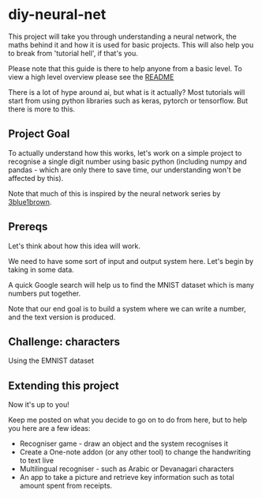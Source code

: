 # diy-neural-net
This project will take you through understanding a neural network, the maths behind it and how it is used for basic projects. This will also help you to break from 'tutorial hell', if that's you.

Please note that this guide is there to help anyone from a basic level. To view a high level overview please see the [README](README.md)

There is a lot of hype around ai, but what is it actually? Most tutorials will start from using python libraries such as keras, pytorch or tensorflow. But there is more to this.

## Project Goal
To actually understand how this works, let's work on a simple project to recognise a single digit number using basic python (including numpy and pandas - which are only there to save time, our understanding won't be affected by this).

Note that much of this is inspired by the neural network series by [3blue1brown](https://www.youtube.com/playlist?list=PLZHQObOWTQDNU6R1_67000Dx_ZCJB-3pi).

## Prereqs
Let's think about how this idea will work.

We need to have some sort of input and output system here. Let's begin by taking in some data.

A quick Google search will help us to find the MNIST dataset which is many numbers put together.

Note that our end goal is to build a system where we can write a number, and the text version is produced.


## Challenge: characters
Using the EMNIST dataset

## Extending this project
Now it's up to you!

Keep me posted on what you decide to go on to do from here, but to help you here are a few ideas:
- Recogniser game - draw an object and the system recognises it
- Create a One-note addon (or any other tool) to change the handwriting to text live
- Multilingual recogniser - such as Arabic or Devanagari characters
- An app to take a picture and retrieve key information such as total amount spent from receipts.


